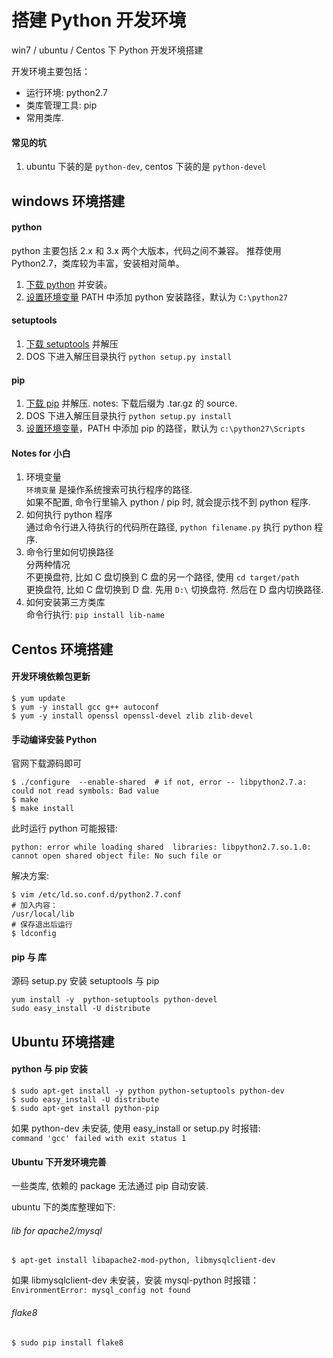 搭建 Python 开发环境
====================

win7 / ubuntu / Centos 下 Python 开发环境搭建


开发环境主要包括：

- 运行环境: python2.7
- 类库管理工具: pip
- 常用类库.

#### 常见的坑

1. ubuntu 下装的是 `python-dev`, centos 下装的是 `python-devel`

windows 环境搭建
----------------

#### python

python 主要包括 2.x 和 3.x 两个大版本，代码之间不兼容。
推荐使用 Python2.7，类库较为丰富，安装相对简单。

1. [下载 python][download-python] 并安装。
2. [设置环境变量][set-env] PATH 中添加 python 安装路径，默认为 `C:\python27`

#### setuptools

1. [下载 setuptools][download-setuptools] 并解压
2. DOS 下进入解压目录执行 `python setup.py install`

#### pip

1. [下载 pip][download-pip] 并解压. notes: 下载后缀为 .tar.gz 的 source.
2. DOS 下进入解压目录执行 `python setup.py install`
3. [设置环境变量][set-env]，PATH 中添加 pip 的路径，默认为 `c:\python27\Scripts`

#### Notes for 小白

1. 环境变量  
    `环境变量` 是操作系统搜索可执行程序的路径.  
    如果不配置, 命令行里输入 python / pip 时, 就会提示找不到 python 程序.
2. 如何执行 python 程序  
    通过命令行进入待执行的代码所在路径, `python filename.py` 执行 python 程序.
3. 命令行里如何切换路径  
    分两种情况  
    不更换盘符, 比如 C 盘切换到 C 盘的另一个路径, 使用 `cd target/path`  
    更换盘符, 比如 C 盘切换到 D 盘. 先用 `D:\` 切换盘符. 然后在 D 盘内切换路径.
4. 如何安装第三方类库  
    命令行执行: `pip install lib-name`


[download-python]: http://www.python.org/getit/
[download-setuptools]: https://pypi.python.org/pypi/setuptools/1.1
[download-pip]: https://pypi.python.org/pypi/pip
[set-env]: http://zhidao.baidu.com/question/187573577.html


Centos 环境搭建
---------------

#### 开发环境依赖包更新

```shell
$ yum update
$ yum -y install gcc g++ autoconf
$ yum -y install openssl openssl-devel zlib zlib-devel
```

#### 手动编译安装 Python

官网下载源码即可

```shell
$ ./configure  --enable-shared  # if not, error -- libpython2.7.a:  could not read symbols: Bad value
$ make
$ make install
```

此时运行 python 可能报错: 

```
python: error while loading shared  libraries: libpython2.7.so.1.0:
cannot open shared object file: No such file or
```

解决方案:

```shell
$ vim /etc/ld.so.conf.d/python2.7.conf
# 加入内容：
/usr/local/lib
# 保存退出后运行
$ ldconfig
```

#### pip 与 库

源码 setup.py 安装 setuptools 与 pip

```shell
yum install -y  python-setuptools python-devel
sudo easy_install -U distribute
```


Ubuntu 环境搭建
---------------

#### python 与 pip 安装

```shell
$ sudo apt-get install -y python python-setuptools python-dev
$ sudo easy_install -U distribute
$ sudo apt-get install python-pip
```

如果 python-dev 未安装,
使用 easy_install or setup.py 时报错:   
`command 'gcc' failed with exit status 1`

#### Ubuntu 下开发环境完善

一些类库, 依赖的 package 无法通过 pip 自动安装.

ubuntu 下的类库整理如下:

###### lib for apache2/mysql

```shell
$ apt-get install libapache2-mod-python, libmysqlclient-dev
```

如果 libmysqlclient-dev 未安装，安装 mysql-python 时报错：  
`EnvironmentError: mysql_config not found`

###### flake8

```shell
$ sudo pip install flake8
```
